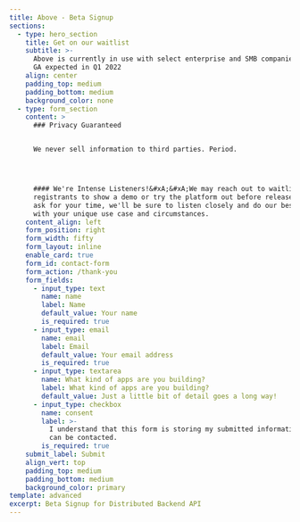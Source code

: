 ```yaml
---
title: Above - Beta Signup
sections:
  - type: hero_section
    title: Get on our waitlist
    subtitle: >-
      Above is currently in use with select enterprise and SMB companies, with
      GA expected in Q1 2022
    align: center
    padding_top: medium
    padding_bottom: medium
    background_color: none
  - type: form_section
    content: >
      ### Privacy Guaranteed


      We never sell information to third parties. Period.




      #### We're Intense Listeners!&#xA;&#xA;We may reach out to waitlist
      registrants to show a demo or try the platform out before release. If we
      ask for your time, we'll be sure to listen closely and do our best to help
      with your unique use case and circumstances.
    content_align: left
    form_position: right
    form_width: fifty
    form_layout: inline
    enable_card: true
    form_id: contact-form
    form_action: /thank-you
    form_fields:
      - input_type: text
        name: name
        label: Name
        default_value: Your name
        is_required: true
      - input_type: email
        name: email
        label: Email
        default_value: Your email address
        is_required: true
      - input_type: textarea
        name: What kind of apps are you building?
        label: What kind of apps are you building?
        default_value: Just a little bit of detail goes a long way!
      - input_type: checkbox
        name: consent
        label: >-
          I understand that this form is storing my submitted information so I
          can be contacted.
        is_required: true
    submit_label: Submit
    align_vert: top
    padding_top: medium
    padding_bottom: medium
    background_color: primary
template: advanced
excerpt: Beta Signup for Distributed Backend API
---
```

